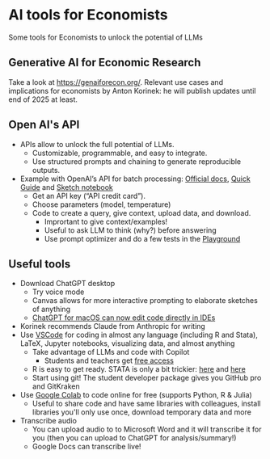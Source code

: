 # AI tools for Economists
Some tools for Economists to unlock the potential of LLMs

## Generative AI for Economic Research
Take a look at https://genaiforecon.org/. Relevant use cases and implications for economists by Anton Korinek: he will publish updates until end of 2025 at least.

## Open AI's API
- APIs allow to unlock the full potential of LLMs.
  - Customizable, programmable, and easy to integrate.
  - Use structured prompts and chaining to generate reproducible outputs.
- Example with OpenAI’s API for batch processing: [Official docs](https://platform.openai.com/docs/guides/batch/batch-api), [Quick Guide](https://www.rootstrap.com/blog/quick-guide-for-sending-multiple-requests-to-gpt-with-the-openai-batch-api) and [Sketch notebook](openai_batch_processing_tutorial.ipynb)
  - Get an API key (“API credit card”).
  - Choose parameters (model, temperature)
  - Code to create a query, give context, upload data, and download.
    - Imprortant to give context/examples!
    - Useful to ask LLM to think (why?) before answering
    - Use prompt optimizer and do a few tests in the [Playground](https://platform.openai.com/chat/edit?models=gpt-5)
   
## Useful tools
- Download ChatGPT desktop
  - Try voice mode
  - Canvas allows for more interactive prompting to elaborate sketches of anything
  - [ChatGPT for macOS can now edit code directly in IDEs](https://xcancel.com/OpenAIDevs/status/1897700857833193955#m)
- Korinek recommends Claude from Anthropic for writing
- Use [VSCode](https://code.visualstudio.com/) for coding in almost any language (including R and Stata), LaTeX, Jupyter notebooks, visualizing data, and almost anything
  - Take advantage of LLMs and code with Copilot
    - Students and teachers get [free access](https://education.github.com/discount_requests/application)
  - R is easy to get ready. STATA is only a bit trickier: [here](https://github.com/gdeiana/Stata-in-VScode) and [here](https://github.com/wulizyk/Notebook_Stata/wiki/Run-STATA-in-VScode)
  - Start using git! The student developer package gives you GitHub pro and GitKraken
- Use [Google Colab](https://colab.research.google.com/) to code online for free (supports Python, R & Julia)
  - Useful to share code and have same libraries with colleagues, install libraries you'll only use once, download temporary data and more
- Transcribe audio
  - You can upload audio to to Microsoft Word and it will transcribe it for you (then you can upload to ChatGPT for analysis/summary!)
  - Google Docs can transcribe live!
